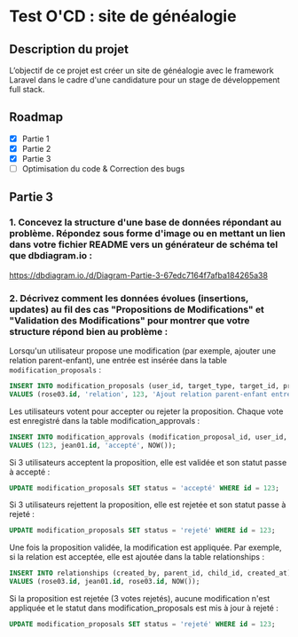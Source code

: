 #  Test O'CD : site de généalogie

## Description du projet

L’objectif de ce projet est créer un site de généalogie avec le framework Laravel dans le cadre d'une candidature pour un stage de développement full stack.

## Roadmap

- [x] Partie 1
- [x] Partie 2
- [x] Partie 3
- [ ] Optimisation du code & Correction des bugs

## Partie 3

### 1. Concevez la structure d'une base de données répondant au problème. Répondez sous forme d'image ou en mettant un lien dans votre fichier README vers un générateur de schéma tel que dbdiagram.io :

https://dbdiagram.io./d/Diagram-Partie-3-67edc7164f7afba184265a38

### 2. Décrivez comment les données évolues (insertions, updates) au fil des cas "Propositions de Modifications" et "Validation des Modifications" pour montrer que votre structure répond bien au problème :

Lorsqu'un utilisateur propose une modification (par exemple, ajouter une relation parent-enfant), une entrée est insérée dans la table `modification_proposals` :

```sql
INSERT INTO modification_proposals (user_id, target_type, target_id, proposal_description, status, created_at)
VALUES (rose03.id, 'relation', 123, 'Ajout relation parent-enfant entre Jean PERRET et Rose PERRET', 'en attente', NOW());
```

Les utilisateurs votent pour accepter ou rejeter la proposition. Chaque vote est enregistré dans la table modification_approvals :

```sql
INSERT INTO modification_approvals (modification_proposal_id, user_id, vote, created_at)
VALUES (123, jean01.id, 'accepté', NOW());
```

Si 3 utilisateurs acceptent la proposition, elle est validée et son statut passe à accepté :

```sql
UPDATE modification_proposals SET status = 'accepté' WHERE id = 123;
```

Si 3 utilisateurs rejettent la proposition, elle est rejetée et son statut passe à rejeté :

```sql
UPDATE modification_proposals SET status = 'rejeté' WHERE id = 123;
```

Une fois la proposition validée, la modification est appliquée. Par exemple, si la relation est acceptée, elle est ajoutée dans la table relationships :

```sql
INSERT INTO relationships (created_by, parent_id, child_id, created_at)
VALUES (rose03.id, jean01.id, rose03.id, NOW());
```

Si la proposition est rejetée (3 votes rejetés), aucune modification n'est appliquée et le statut dans modification_proposals est mis à jour à rejeté :

```sql
UPDATE modification_proposals SET status = 'rejeté' WHERE id = 123;
```
